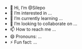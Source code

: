 - 👋 Hi, I’m @Silepo
- 👀 I’m interested in ...
- 🌱 I’m currently learning ...
- 💞️ I’m looking to collaborate on ...
- 📫 How to reach me ...
- 😄 Pronouns: ...
- ⚡ Fun fact: ...

<!---
Silepo/Silepo is a ✨ special ✨ repository because its `README.md` (this file) appears on your GitHub profile.
You can click the Preview link to take a look at your changes.
--->
